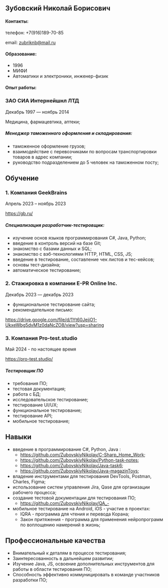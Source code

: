 ## Зубовский Николай Борисович
#### Контакты:
телефон: +7(916)189-70-85

email: zubriknb@mail.ru

#### Образование:
- 1996
- МИФИ
- Автоматики и электроники, инженер-физик

#### Опыт работы:

### ЗАО СИА Интернейшнл ЛТД
Декабрь 1997 — ноябрь 2014

Медицина, фармацевтика, аптеки;

##### Менеджер таможенного оформления и складирования:
- таможенное оформление грузов;
- взаимодействие с перевозчиками по вопросам транспортировки товаров в адрес компании;
- руководство подразделением до 5 человек на таможенном посту;

## Обучение



### 1. Компания GeekBrains
Апрель 2023 – ноябрь 2023

https://gb.ru/

##### Cпециализация разработчик-тестировщик:
 - изучение основ языков программирования С#, Java, Python;
 - введение в контроль версий на базе Git;
 - знакомство с базами данных и SQL;
 - знакомство с вэб-технологиями HTTP, HTML, CSS, JS;
 - введение в тестирование, составление чек листов и тес-кейсов;
 - основы тест-дизайна;
 - автоматическое тестирование;



### 2. Cтажировка в компании E-PR Online Inc.
Декабрь 2023 — декабрь 2023

- функциональное тестирование сайта;
- рекомендательное письмо:
  
https://drive.google.com/file/d/1Yt60JeijO1-UkxeWbg5dvM1z0daNcZO8/view?usp=sharing


### 3. Компания Pro-test.studio
Май 2024 - по настоящее время

https://pro-test.studio/

##### Тестировщик ПО
- требования ПО;
- тестовая документация;
- работа с БД;
- исследовательское тестирование;
- тестирование UI/UX;
- функциональное тестирование;
- тестирование API;
- мобильное тестирование;

## Навыки
- введение в программирование C#, Python, Java :
   - https://github.com/ZubovskiyNikolay/C-Sharp_Home_Work;
   - https://github.com/ZubovskiyNikolay/Python-task-notes;
   - https://github.com/ZubovskiyNikolay/Java-task6;
   - https://github.com/ZubovskiyNikolay/Java-magazinToys;
- владение инструментами для тестирования DevTools, Postman, Charles, Figma;
- использование систем управления Jira, Qase для организации рабочего процесса; 
- cоздание тестовой документации для тестирования ПО;
  - https://github.com/ZubovskiyNikolay/QA_-
- мобильное тестирование на Android, iOS - участие в проектах:
    -  IQRA - программа для чтения и перевода Корана;
    -  Закон притяжения - программа для применения нейропрограмм по воплощению намерений в жизнь;
 
 ## Профессиональные качества
 - Внимательный к деталям в процессе тестирования;
 - Заинтересованность в дальнейшем развитии;
 - Изучение Java, JS, освоение дополнительных инструментов для работы в области тестирования ПО;
 - Способность эффективно коммуницировать в команде участников разработки ПО;
   

    





